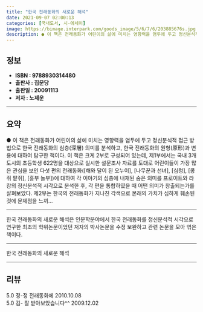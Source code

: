 ```yaml
---
title: "한국 전래동화의 새로운 해석"
date: 2021-09-07 02:00:13
categories: [국내도서, 시-에세이]
image: https://bimage.interpark.com/goods_image/5/6/7/6/203885676s.jpg
description: ● 이 책은 전래동화가 어린이의 삶에 미치는 영향력을 염두에 두고 정신분석적 접근 방법으로 한국 전래동화의 심층(深層) 의미를 분석하고, 한국 전래동화의 원형(原形)과 변용에 대하여 탐구한 책이다. 이 책은 크게 2부로 구성되어 있는데, 제1부에서는 국내 3개 도시의 초등학생 622명
---
```


## **정보**

- **ISBN : 9788930314480**
- **출판사 : 집문당**
- **출판일 : 20091113**
- **저자 : 노제운**

------



## **요약**

●  이 책은 전래동화가 어린이의 삶에 미치는 영향력을 염두에 두고 정신분석적 접근 방법으로 한국 전래동화의 심층(深層) 의미를 분석하고, 한국 전래동화의 원형(原形)과 변용에 대하여 탐구한 책이다. 이 책은 크게 2부로 구성되어 있는데, 제1부에서는 국내 3개 도시의 초등학생 622명을 대상으로 실시한 설문조사 자료를 토대로 어린이들이 가장 많은 관심을 보인 다섯 편의 전래동화([해와 달이 된 오누이], [나무꾼과 선녀], [심청], [콩쥐 팥쥐], [흥부 놀부])에 대하여 각 이야기의 심층에 내재된 숨은 의미를 프로이트와 라캉의 정신분석적 시각으로 분석한 후, 각 편을 통합하였을 때 어떤 의미가 창출되는가를 살펴보았다. 제2부는 한국의 전래동화가 지나친 각색으로 본래의 가치가 심하게 훼손된 것에 문제점을 느끼...

------

한국 전래동화의 새로운 해석은 인문학분야에서 한국 전래동화를 정신분석적 시각으로 연구한 최초의 학위논문이었던 저자의 박사논문을 수정 보완하고 관련 논문을 모아 엮은 책이다.

------


한국 전래동화의 새로운 해석 

------


## **리뷰** 

5.0 정-정 전래동화에 2010.10.08 <br/>5.0 김- 잘 받아보았습니다^^ 2009.12.02 <br/>